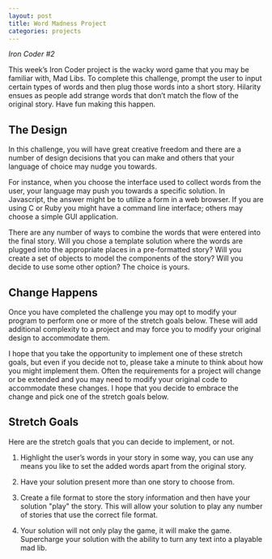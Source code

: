 ```yaml
---
layout: post
title: Word Madness Project
categories: projects
---
```



*Iron Coder #2*

This week’s Iron Coder project is the wacky word game that you may be familiar with, Mad Libs.  To complete this challenge, prompt the user to input certain types of words and then plug those words into a short story.  Hilarity ensues as people add strange words that don’t match the flow of the original story. Have fun making this happen.

## The Design

In this challenge, you will have great creative freedom and there are a number of design decisions that you can make and others that your language of choice may nudge you towards.

For instance, when you choose the interface used to collect words from the user, your language may push you towards a specific solution.  In Javascript, the answer might be to utilize a form in a web browser.  If you are using C or Ruby you might have a command line interface; others may choose a simple GUI application.

There are any number of ways to combine the words that were entered into the final story.  Will you chose a template solution where the words are plugged into the appropriate places in a pre-formatted story?  Will you create a set of objects to model the components of the story?  Will you decide to use some other option? The choice is yours.

## Change Happens

Once you have completed the challenge you may opt to modify your program to perform one or more of the stretch goals below. These will add additional complexity to a project and may force you to modify your original design to accommodate them.

I hope that you take the opportunity to implement one of these stretch goals, but even if you decide not to, please take a minute to think about how you might implement them.  Often the requirements for a project will change or be extended and you may need to modify your original code to accommodate these changes. I hope that you decide to embrace the change and pick one of the stretch goals below.

## Stretch Goals

Here are the stretch goals that you can decide to implement, or not.

1. Highlight the user’s words in your story in some way, you can use any means you like to set the added words apart from the original story.

2. Have your solution present more than one story to choose from.

3. Create a file format to store the story information and then have your solution "play" the story.  This will allow your solution to play any number of stories that use the correct file format.

4. Your solution will not only play the game, it will make the game.  Supercharge your solution with the ability to turn any text into a playable mad lib.

